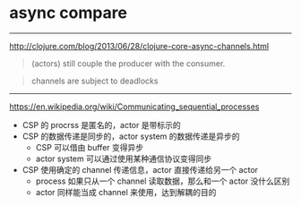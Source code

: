 # async compare

---

http://clojure.com/blog/2013/06/28/clojure-core-async-channels.html

> (actors) still couple the producer with the consumer.

> channels are subject to deadlocks

---

https://en.wikipedia.org/wiki/Communicating_sequential_processes

+ CSP 的 procrss 是匿名的，actor 是带标示的
+ CSP 的数据传递是同步的，actor system 的数据传递是异步的
    - CSP 可以借由 buffer 变得异步
    - actor system 可以通过使用某种通信协议变得同步
+ CSP 使用确定的 channel 传递信息，actor 直接传递给另一个 actor
    - process 如果只从一个 channel 读取数据，那么和一个 actor 没什么区别
    - actor 同样能当成 channel 来使用，达到解耦的目的
